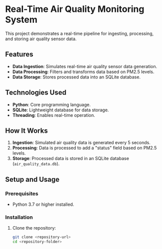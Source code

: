 # Real-Time Air Quality Monitoring System

This project demonstrates a real-time pipeline for ingesting, processing, and storing air quality sensor data.

## Features
- **Data Ingestion**: Simulates real-time air quality sensor data generation.
- **Data Processing**: Filters and transforms data based on PM2.5 levels.
- **Data Storage**: Stores processed data into an SQLite database.

## Technologies Used
- **Python**: Core programming language.
- **SQLite**: Lightweight database for data storage.
- **Threading**: Enables real-time operation.

## How It Works
1. **Ingestion**: Simulated air quality data is generated every 5 seconds.
2. **Processing**: Data is processed to add a "status" field based on PM2.5 levels.
3. **Storage**: Processed data is stored in an SQLite database (`air_quality_data.db`).

## Setup and Usage
### Prerequisites
- Python 3.7 or higher installed.

### Installation
1. Clone the repository:
   ```bash
   git clone <repository-url>
   cd <repository-folder>
